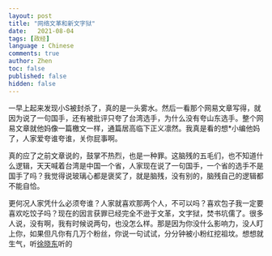 ```yaml
---
layout: post
title: "网络文革和新文字狱"
date:   2021-08-04
tags: [政经]
language : Chinese
comments: true
author: Zhen
toc: false
published: false
hidden: false
---
```

一早上起来发现小S被封杀了，真的是一头雾水。然后一看那个网易文章写得，就因为说了一句国手，还有被批评只夸了台湾选手，为什么没有夸山东选手。整个网易文章就他妈像一篇檄文一样，通篇居高临下正义凛然。我真是看的想*小编他妈了，人家爱夸谁夸谁，关你屁事啊。

真的应了之前文章说的，鼓掌不热烈，也是一种罪。这脑残的五毛们，也不知道什么逻辑，天天喊着台湾是中国一个省，人家现在说了一句国手，一个省的选手不是国手了吗？我觉得说玻璃心都是褒奖了，就是脑残，没有别的，脑残自己的逻辑都不能自恰。

更何况人家凭什么必须夸谁？人家就喜欢那两个人，不可以吗？喜欢包子我一定要喜欢吃饺子吗？现在的因言获罪已经完全不逊于文革，文字狱，焚书坑儒了。很多人说，没有啊，我有时候说两句，也没怎么样。那是因为你没什么影响力，没人盯上你，如果但凡你有几万个粉丝，你说一句试试，分分钟被小粉红挖祖坟。想想就生气，听[徐晓东](https://youtu.be/C615ydqJoXY)听的

<!--stackedit_data:
eyJoaXN0b3J5IjpbLTg1ODI5OTUwOV19
-->